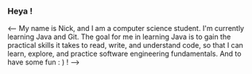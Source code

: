 ### Heya !

<--
My name is Nick, and I am a computer science student. I'm currently learning Java and Git.
The goal for me in learning Java is to gain the practical skills it takes to read, write, and understand code, so that I can learn, explore, and practice software engineering fundamentals. And to have some fun : ) !
-->
